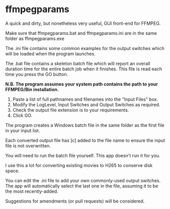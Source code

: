 # ffmpegparams
 
A quick and dirty, but nonetheless very useful, GUI front-end for FFMPEG.

Make sure that ffmpegparams.bat and ffmpegparams.ini are in the same folder as ffmpegparams.exe

The .ini file contains some common examples for the output switches which will be loaded when the program launches.

The .bat file contains a skeleton batch file which will report an overall duration time for the entire batch job when it finishes.
This file is read each time you press the GO button.

**N.B. The program assumes your system path contains the path to your FFMPEG/Bin installation.**

1. Paste a list of full pathnames and filenames into the "Input Files" box.
2. Modify the LogLevel, Input Switches and Output Switches as required.
3. Check the output file extension is to your requirements.
4. Click GO.

The program creates a Windows batch file in the same folder as the first file in your input list.

Each converted output file has [c] added to the file name to ensure the input file is not overwritten.

You will need to run the batch file yourself. This app doesn't run it for you.

I use this a lot for converting existing movies to H265 to conserve disk space.

You can edit the .ini file to add your own commonly-used output switches. The app will automatically select the last one in the file, assuming it to be the most recently-added.

Suggestions for amendments (or pull requests) will be considered.
